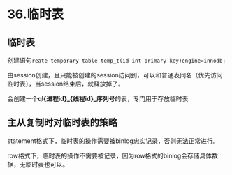 # 36.临时表


## 临时表

创建语句`reate temporary table temp_t(id int primary key)engine=innodb;`

由session创建，且只能被创建的session访问到，可以和普通表同名（优先访问临时表），当session结束后，就释放掉了。

会创建一个**ql{进程id}_{线程id}_序列号**的表，专门用于存放临时表

## 主从复制时对临时表的策略

statement格式下，临时表的操作需要被binlog忠实记录，否则无法正常进行。

row格式下，临时表的操作不需要被记录，因为row格式的binlog会存储具体数据，无临时表也可以。
